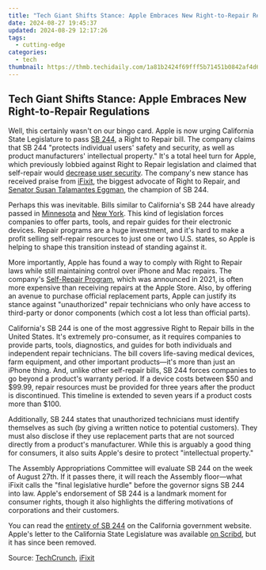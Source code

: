```yaml
---
title: "Tech Giant Shifts Stance: Apple Embraces New Right-to-Repair Regulations"
date: 2024-08-27 19:45:37
updated: 2024-08-29 12:17:26
tags:
  - cutting-edge
categories:
  - tech
thumbnail: https://thmb.techidaily.com/1a81b2424f69fff5b71451b0842af4d68db51d14412d2b2601a20abb71c4f63f.jpg
---
```


## Tech Giant Shifts Stance: Apple Embraces New Right-to-Repair Regulations

Well, this certainly wasn't on our bingo card. Apple is now urging California State Legislature to pass [SB 244](https://leginfo.legislature.ca.gov/faces/billNavClient.xhtml?bill%5Fid=202320240SB244), a Right to Repair bill. The company claims that SB 244 "protects individual users' safety and security, as well as product manufacturers' intellectual property." It's a total heel turn for Apple, which previously lobbied against Right to Repair legislation and claimed that self-repair would [decrease user security](https://www.vice.com/en/article/pgxgpg/apple-tells-lawmaker-that-right-to-repair-iphones-will-turn-nebraska-into-a-mecca-for-hackers). The company's new stance has received praise from [iFixit](https://www.ifixit.com/News/79902/apples-u-turn-tech-giant-finally-backs-repair-in-california), the biggest advocate of Right to Repair, and [Senator Susan Talamantes Eggman](https://twitter.com/SenSusanEggman/status/1694449592509800607?), the champion of SB 244.

 Perhaps this was inevitable. Bills similar to California's SB 244 have already passed in [Minnesota](https://extra-lessons.techidaily.com/updated-chuckles-unleashed-best-sites-for-funny-tones/) and [New York](https://extra-lessons.techidaily.com/in-2024-android-video-from-end-to-beginning/). This kind of legislation forces companies to offer parts, tools, and repair guides for their electronic devices. Repair programs are a huge investment, and it's hard to make a profit selling self-repair resources to just one or two U.S. states, so Apple is helping to shape this transition instead of standing against it.

 More importantly, Apple has found a way to comply with Right to Repair laws while still maintaining control over iPhone and Mac repairs. The company's [Self-Repair Program](https://screen-activity-recording.techidaily.com/new-2024-approved-unveil-the-potential-of-zoom-filters-for-excellence/), which was announced in 2021, is often more expensive than receiving repairs at the Apple Store. Also, by offering an avenue to purchase official replacement parts, Apple can justify its stance against "unauthorized" repair technicians who only have access to third-party or donor components (which cost a lot less than official parts).

 California's SB 244 is one of the most aggressive Right to Repair bills in the United States. It's extremely pro-consumer, as it requires companies to provide parts, tools, diagnostics, and guides for both individuals and independent repair technicians. The bill covers life-saving medical devices, farm equipment, and other important products—it's more than just an iPhone thing. And, unlike other self-repair bills, SB 244 forces companies to go beyond a product's warranty period. If a device costs between $50 and $99.99, repair resources must be provided for three years after the product is discontinued. This timeline is extended to seven years if a product costs more than $100.

 Additionally, SB 244 states that unauthorized technicians must identify themselves as such (by giving a written notice to potential customers). They must also disclose if they use replacement parts that are not sourced directly from a product's manufacturer. While this is arguably a good thing for consumers, it also suits Apple's desire to protect "intellectual property."

 The Assembly Appropriations Committee will evaluate SB 244 on the week of August 27th. If it passes there, it will reach the Assembly floor—what iFixit calls the "final legislative hurdle" before the governor signs SB 244 into law. Apple's endorsement of SB 244 is a landmark moment for consumer rights, though it also highlights the differing motivations of corporations and their customers.

 You can read the [entirety of SB 244](http://leginfo.legislature.ca.gov/faces/billNavClient.xhtml?bill%5Fid=202320240SB244) on the California government website. Apple's letter to the California State Legislature was available [on Scribd](https://www.scribd.com/document/666851898/Apple-SB-244), but it has since been removed.

 Source: [TechCrunch](https://techcrunch.com/2023/08/23/apple-lends-support-to-california-state-right-to-repair-bill/), [iFixit](https://www.ifixit.com/News/79902/apples-u-turn-tech-giant-finally-backs-repair-in-california)

<ins class="adsbygoogle"
     style="display:block"
     data-ad-format="autorelaxed"
     data-ad-client="ca-pub-7571918770474297"
     data-ad-slot="1223367746"></ins>



<ins class="adsbygoogle"
     style="display:block"
     data-ad-client="ca-pub-7571918770474297"
     data-ad-slot="8358498916"
     data-ad-format="auto"
     data-full-width-responsive="true"></ins>
